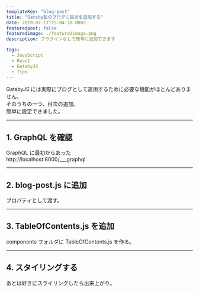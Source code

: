 ```yaml
---
templateKey: "blog-post"
title: "Gatsby製のブログに目次を追加する"
date: 2019-07-11T15:04:10.000Z
featuredpost: false
featuredimage: ./featuredimage.png
description: プラグインなしで簡単に追加できます

tags:
  - JavaScript
  - React
  - GatsbyJS
  - Tips
---
```


GatsbyJS には実際にブログとして運用するために必要な機能がほとんどありません。  
そのうちの一つ、目次の追加。  
簡単に設定できました。

---

## 1. GraphQL を確認

GraphQL に最初からあった  
http://localhost:8000/___graphql

---

## 2. blog-post.js に追加

プロパティとして渡す。

---

## 3. TableOfContents.js を追加

components フォルダに TableOfContents.js を作る。

---

## 4. スタイリングする

あとは好きにスライリングしたら出来上がり。
